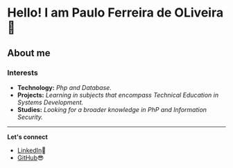 # Hello! I am Paulo Ferreira de OLiveira 👋
## About me

<!--
**pauloo-dev43/pauloo-dev43** is a ✨ _special_ ✨ repository because its `README.md` (this file) appears on your GitHub profile.

- 🔭 I’m currently working on **[I work at a cleaning products distributor.]**
- 🌱 I’m currently learning **[GitHub Basics.]**
- 💬 Ask me about **[PhP Basics.]**
- 📫 How to reach me: **[oliveirapaulo694@gmail.com]**
- ⚡ Fun fact: **[A fan person]**
-->

### Interests
- **Technology:** _Php and Database._
- **Projects:** _Learning in subjects that encompass Technical Education in Systems Development._
-  **Studies:** _Looking for a broader knowledge in PhP and Information Security._

_ _ _

**Let's connect**
- [LinkedIn](https://www.linkedin.com/in/paulo-oliveira-80b24a300)🙂
- [GitHub](pauloo-dev43)😎


